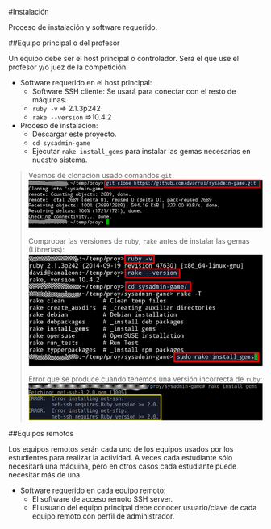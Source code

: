 #Instalación

Proceso de instalación y software requerido.

##Equipo principal o del profesor

Un equipo debe ser el host principal o controlador.
Será el que use el profesor y/o juez de la competición.

* Software requerido en el host principal:
   * Software SSH cliente: Se usará para conectar con el resto de máquinas.
   * `ruby -v` => 2.1.3p242
   * `rake --version` =>10.4.2
* Proceso de instalación:
   * Descargar este proyecto.
   * `cd sysadmin-game`
   * Ejecutar `rake install_gems` para instalar las gemas necesarias en nuestro sistema.

> Veamos de clonación usado comandos `git`:
> ![git-clone](../images/git-clone.png)
>
> Comprobar las versiones de `ruby`, `rake` antes de instalar las gemas (Librerías):
> ![ruby-rake-gems](../images/ruby-rake-gems.png)
>
> Error que se produce cuando tenemos una versión incorrecta de `ruby`:
> ![error-version](../images/error-version.png)

##Equipos remotos

Los equipos remotos serán cada uno de los equipos usados por los estudientes para realizar
la actividad. A veces cada estudiante sólo necesitará una máquina, pero en otros casos
cada estudiante puede necesitar más de una.

* Software requerido en cada equipo remoto:
   * El software de acceso remoto SSH server.
   * El usuario del equipo principal debe conocer usuario/clave de cada equipo remoto
     con perfil de administrador.
